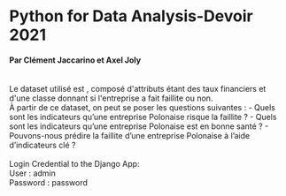 # Python for Data Analysis-Devoir 2021
#### Par Clément Jaccarino et Axel Joly
</br>
Le dataset utilisé est , composé d'attributs étant des taux financiers et d'une classe donnant si l'entreprise a fait faillite ou non.
</br>
À partir de ce dataset, on peut se poser les questions suivantes :
- Quels sont les indicateurs qu’une entreprise Polonaise risque la faillite ?
- Quels sont les indicateurs qu’une entreprise Polonaise est en bonne santé ?
- Pouvons-nous prédire la faillite d’une entreprise Polonaise à l’aide d’indicateurs clé ?
</br>
</br>
Login Credential to the Django App:
</br>
User : admin
</br>
Password : password

